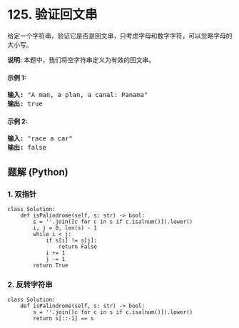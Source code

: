 # 125. 验证回文串
给定一个字符串，验证它是否是回文串，只考虑字母和数字字符，可以忽略字母的大小写。

**说明:** 本题中，我们将空字符串定义为有效的回文串。

#### 示例 1:
<pre>
<strong>输入:</strong> "A man, a plan, a canal: Panama"
<strong>输出:</strong> true
</pre>

#### 示例 2:
<pre>
<strong>输入:</strong> "race a car"
<strong>输出:</strong> false
</pre>

## 题解 (Python)

### 1. 双指针
```Python3
class Solution:
    def isPalindrome(self, s: str) -> bool:
        s = ''.join([c for c in s if c.isalnum()]).lower()
        i, j = 0, len(s) - 1
        while i < j:
            if s[i] != s[j]:
                return False
            i += 1
            j -= 1
        return True
```

### 2. 反转字符串
```Python3
class Solution:
    def isPalindrome(self, s: str) -> bool:
        s = ''.join([c for c in s if c.isalnum()]).lower()
        return s[::-1] == s
```
